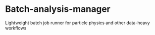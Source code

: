 # Batch-analysis-manager
Lightweight batch job runner for particle physics and other data-heavy workflows

